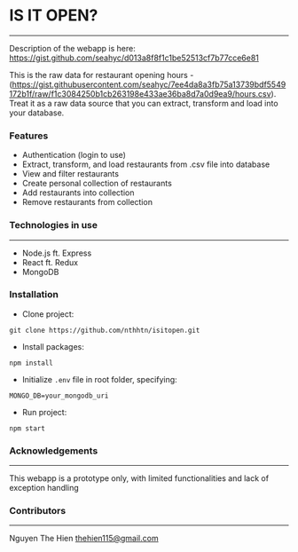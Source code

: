 # IS IT OPEN?

***

Description of the webapp is here: https://gist.github.com/seahyc/d013a8f8f1c1be52513cf7b77cce6e81

This is the raw data for restaurant opening hours - (https://gist.githubusercontent.com/seahyc/7ee4da8a3fb75a13739bdf5549172b1f/raw/f1c3084250b1cb263198e433ae36ba8d7a0d9ea9/hours.csv). Treat it as a raw data source that you can extract, transform and load into your database.

### Features

* Authentication (login to use)
* Extract, transform, and load restaurants from .csv file into database
* View and filter restaurants
* Create personal collection of restaurants
* Add restaurants into collection
* Remove restaurants from collection

### Technologies in use

***

* Node.js ft. Express
* React ft. Redux
* MongoDB

### Installation

* Clone project:
```
git clone https://github.com/nthhtn/isitopen.git
```

* Install packages:
```
npm install
```

* Initialize `.env` file in root folder, specifying:
```
MONGO_DB=your_mongodb_uri
```

* Run project:
```
npm start
```

### Acknowledgements

***

This webapp is a prototype only, with limited functionalities and lack of exception handling


### Contributors

***

Nguyen The Hien <thehien115@gmail.com>
